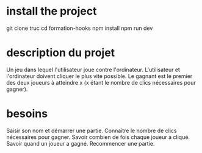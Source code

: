# install the project

git clone truc
cd formation-hooks
npm install
npm run dev

# description du projet

Un jeu dans lequel l'utilisateur joue contre l'ordinateur.
L'utilisateur et l'ordinateur doivent cliquer le plus vite possible.
Le gagnant est le premier des deux joueurs à atteindre x (x étant le nombre de clics nécessaires pour gagner).

# besoins

Saisir son nom et démarrer une partie.
Connaître le nombre de clics nécessaires pour gagner.
Savoir combien de fois chaque joueur a cliqué.
Savoir quand un joueur a gagné.
Recommencer une partie.
